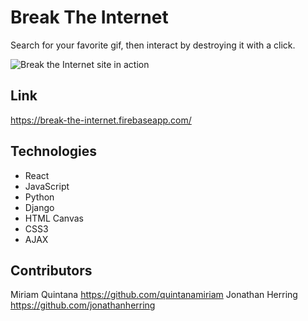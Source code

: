 # Break The Internet
Search for your favorite gif, then interact by destroying it with a click.

![Break the Internet site in action](https://github.com/jonathanherring/break-the-internet-front/blob/master/breaktheinternet.gif)

## Link
https://break-the-internet.firebaseapp.com/

## Technologies
* React
* JavaScript
* Python
* Django
* HTML Canvas
* CSS3
* AJAX


## Contributors
Miriam Quintana https://github.com/quintanamiriam
Jonathan Herring https://github.com/jonathanherring



